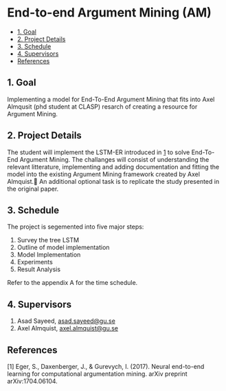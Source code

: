 # End-to-end Argument Mining (AM)

- [1. Goal](#1-goal)
- [2. Project Details](#2-project-details)
- [3. Schedule](#3-schedule)
- [4. Supervisors](#4-supervisors)
- [References](#references)

## 1. Goal

Implementing a model for End-To-End Argument Mining that fits into Axel Almqusit (phd student at CLASP) resarch of creating a resource for Argument Mining.

## 2. Project Details

The student will implement the LSTM-ER introduced in [1](#1) to solve End-To-End Argument Mining. The challanges will consist of understanding the relevant litterature, implementing and adding documentation and fitting the model into the existing Argument Mining framework created by Axel Almquist. ِAn additional optional task is to replicate the study presented in the original paper.

## 3. Schedule

The project is segemented into five major steps:

1. Survey the tree LSTM
2. Outline of model implementation
3. Model Implementation
4. Experiments
5. Result Analysis

Refer to the appendix A for the time schedule.

## 4. Supervisors

1. Asad Sayeed, asad.sayeed@gu.se
2. Axel Almquist, axel.almquist@gu.se


## References

<a id="1">[1]</a>
Eger, S., Daxenberger, J., & Gurevych, I. (2017). Neural end-to-end learning for computational argumentation mining. arXiv preprint arXiv:1704.06104.
